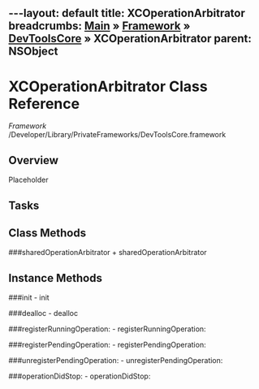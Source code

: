 ---layout: default
title: XCOperationArbitrator
breadcrumbs: <a href="/index.html">Main</a> &raquo; <a href="/Frameworks.html">Framework</a> &raquo; <a href="/Frameworks/DevToolsCore.html">DevToolsCore</a> &raquo; XCOperationArbitrator
parent: NSObject 
---
# XCOperationArbitrator Class Reference

*Framework* /Developer/Library/PrivateFrameworks/DevToolsCore.framework

## Overview

Placeholder

## Tasks

## Class Methods

<a name="+sharedOperationArbitrator"></a>
###sharedOperationArbitrator
    + sharedOperationArbitrator

## Instance Methods

<a name="-init"></a>
###init
    - init

<a name="-dealloc"></a>
###dealloc
    - dealloc

<a name="-registerRunningOperation:"></a>
###registerRunningOperation:
    - registerRunningOperation:

<a name="-registerPendingOperation:"></a>
###registerPendingOperation:
    - registerPendingOperation:

<a name="-unregisterPendingOperation:"></a>
###unregisterPendingOperation:
    - unregisterPendingOperation:

<a name="-operationDidStop:"></a>
###operationDidStop:
    - operationDidStop:


